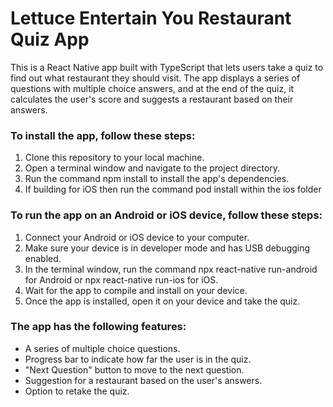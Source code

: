 # Lettuce Entertain You Restaurant Quiz App
This is a React Native app built with TypeScript that lets users take a quiz to find out what restaurant they should visit. The app displays a series of questions with multiple choice answers, and at the end of the quiz, it calculates the user's score and suggests a restaurant based on their answers.

### To install the app, follow these steps:
1. Clone this repository to your local machine.
2. Open a terminal window and navigate to the project directory.
3. Run the command npm install to install the app's dependencies.
4. If building for iOS then run the command pod install within the ios folder

### To run the app on an Android or iOS device, follow these steps:
1. Connect your Android or iOS device to your computer.
2. Make sure your device is in developer mode and has USB debugging enabled.
3. In the terminal window, run the command npx react-native run-android for Android or npx react-native run-ios for iOS.
4. Wait for the app to compile and install on your device.
5. Once the app is installed, open it on your device and take the quiz.

### The app has the following features:
- A series of multiple choice questions.
- Progress bar to indicate how far the user is in the quiz.
- "Next Question" button to move to the next question.
- Suggestion for a restaurant based on the user's answers.
- Option to retake the quiz.
